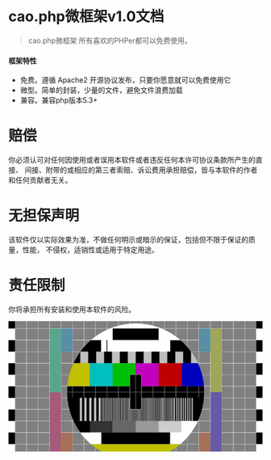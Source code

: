 # cao.php微框架v1.0文档
<blockquote class="danger"><p>
cao.php微框架 所有喜欢的PHPer都可以免费使用。</p></blockquote>


#### 框架特性
* 免费。遵循 Apache2 开源协议发布，只要你愿意就可以免费使用它
* 微型。简单的封装，少量的文件，避免文件浪费加载
* 兼容。兼容php版本5.3+


# 赔偿
你必须认可对任何因使用或者误用本软件或者违反任何本许可协议条款所产生的直接、 间接、附带的或相应的第三者索赔、诉讼费用承担赔偿，皆与本软件的作者和任何贡献者无关。

# 无担保声明
该软件仅以实际效果为准，不做任何明示或暗示的保证，包括但不限于保证的质量，性能， 不侵权，适销性或适用于特定用途。

# 责任限制
你将承担所有安装和使用本软件的风险。

![ 程序测试 1](./images/程序测试.jpg)
